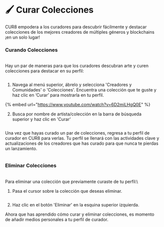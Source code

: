 # 🖌️ Curar Colecciones

CUR8 empodera a los curadores para descubrir fácilmente y destacar colecciones de los mejores creadores de múltiples géneros y blockchains ¡en un solo lugar!&#x20;

### Curando Colecciones

\
Hay un par de maneras para que los curadores descubran arte y curen colecciones para destacar en su perfil:

<figure><img src="../.gitbook/assets/Screenshot 2025-03-21 at 08.31.42.png" alt=""><figcaption></figcaption></figure>

1. Navega al menú superior, ábrelo y selecciona 'Creadores y Comunidades' o 'Colecciones'. Encuentra una colección que te guste y haz clic en ‘Curar’ para mostrarla en tu perfil.

{% embed url="https://www.youtube.com/watch?v=6D2miLHgQ0E" %}

2. Busca por nombre de artista/colección en la barra de búsqueda superior y haz clic en 'Curar'

<figure><img src="../.gitbook/assets/Screenshot 2025-03-21 at 08.29.51.png" alt=""><figcaption></figcaption></figure>

Una vez que hayas curado un par de colecciones, regresa a tu perfil de curador en CUR8 para verlas. Tu perfil se llenará con las actividades clave y actualizaciones de los creadores que has curado para que nunca te pierdas un lanzamiento.

<figure><img src="../.gitbook/assets/Screenshot 2025-03-21 at 09.17.41.png" alt=""><figcaption></figcaption></figure>

### &#x20;Eliminar Colecciones

\
Para eliminar una colección que previamente curaste de tu perfil:\


1. Pasa el cursor sobre la colección que deseas eliminar.

<figure><img src="../.gitbook/assets/Screenshot 2025-03-21 at 08.39.38.png" alt=""><figcaption></figcaption></figure>

2. Haz clic en el botón 'Eliminar' en la esquina superior izquierda.

Ahora que has aprendido cómo curar y eliminar colecciones, es momento de añadir medios personales a tu perfil de curador.